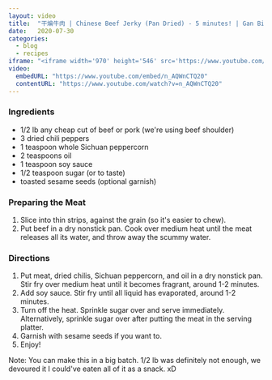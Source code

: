```yaml
---
layout: video
title:  "干煸牛肉 | Chinese Beef Jerky (Pan Dried) - 5 minutes! | Gan Bian Niu Rou"
date:   2020-07-30
categories:
  - blog
  - recipes
iframe: "<iframe width='970' height='546' src='https://www.youtube.com/embed/n_AQWnCTQ20' frameborder='0' allow='accelerometer; autcoplay; encrypted-media; gyroscope; picture-in-picture' allowfullscreen></iframe>"
video:
  embedURL: "https://www.youtube.com/embed/n_AQWnCTQ20"
  contentURL: "https://www.youtube.com/watch?v=n_AQWnCTQ20"
---
```


### Ingredients

* 1/2 lb any cheap cut of beef or pork (we're using beef shoulder)
* 3 dried chili peppers
* 1 teaspoon whole Sichuan peppercorn
* 2 teaspoons oil
* 1 teaspoon soy sauce
* 1/2 teaspoon sugar (or to taste)
* toasted sesame seeds (optional garnish)

### Preparing the Meat
1. Slice into thin strips, against the grain (so it's easier to chew).
1. Put beef in a dry nonstick pan. Cook over medium heat until the meat releases all its water, and throw away the scummy water.

### Directions
1. Put meat, dried chilis, Sichuan peppercorn, and oil in a dry nonstick pan. Stir fry over medium heat until it becomes fragrant, around 1-2 minutes.
1. Add soy sauce. Stir fry until all liquid has evaporated, around 1-2 minutes.
1. Turn off the heat. Sprinkle sugar over and serve immediately. Alternatively, sprinkle sugar over after putting the meat in the serving platter.
1. Garnish with sesame seeds if you want to.
1. Enjoy!

Note: You can make this in a big batch. 1/2 lb was definitely not enough, we devoured it I could've eaten all of it as a snack. xD

